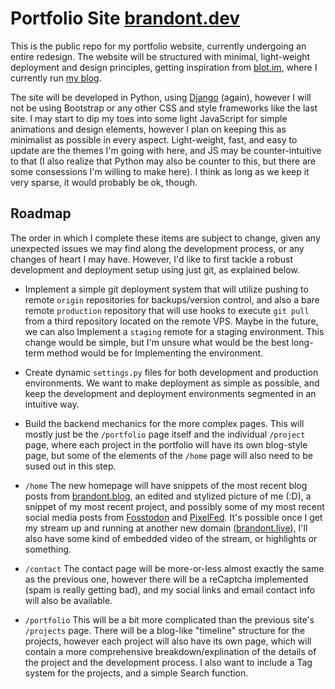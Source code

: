# Portfolio Site [brandont.dev](https://brandont.dev)

This is the public repo for my portfolio website, currently undergoing an entire redesign. The website will be structured with minimal, light-weight deployment and design principles, getting inspiration from [blot.im](https://blot.im), where I currently run [my blog](https://brandont.blog). 

The site will be developed in Python, using [Django](https://www.djangoproject.com/) (again), however I will not be using Bootstrap or any other CSS and style frameworks like the last site. I may start to dip my toes into some light JavaScript for simple animations and design elements, however I plan on keeping this as minimalist as possible in every aspect. Light-weight, fast, and easy to update are the themes I'm going with here, and JS may be counter-intuitive to that (I also realize that Python may also be counter to this, but there are some consessions I'm willing to make here). I think as long as we keep it very sparse, it would probably be ok, though.

## Roadmap
The order in which I complete these items are subject to change, given any unexpected issues we may find along the development process, or any changes of heart I may have. However, I'd like to first tackle a robust development and deployment setup using just git, as explained below. 

- Implement a simple git deployment system that will utilize pushing to remote `origin` repositories for backups/version control, and also a bare remote `production` repository that will use hooks to execute `git pull` from a third repository located on the remote VPS. Maybe in the future, we can also Implement a `staging` remote for a staging environment. This change would be simple, but I'm unsure what would be the best long-term method would be for Implementing the environment. 

- Create dynamic `settings.py` files for both development and production environments. We want to make deployment as simple as possible, and keep the development and deployment environments segmented in an intuitive way. 

- Build the backend mechanics for the more complex pages. This will mostly just be the `/portfolio` page itself and the individual `/project` page, where each project in the portfolio will have its own blog-style page, but some of the elements of the `/home` page will also need to be sused out in this step.

- `/home` The new homepage will have snippets of the most recent blog posts from [brandont.blog](https://brandont.blog), an edited and stylized picture of me (:D), a snippet of my most recent project, and possibly some of my most recent social media posts from [Fosstodon](https://Fosstodon.org/@brandont) and [PixelFed](https://pixelfed.social/bdont). It's possible once I get my stream up and running at another new domain ([brandont.live](https://brandont.live)), I'll also have some kind of embedded video of the stream, or highlights or something.

- `/contact` The contact page will be more-or-less almost exactly the same as the previous one, however there will be a reCaptcha implemented (spam is really getting bad), and my social links and email contact info will also be available.

- `/portfolio` This will be a bit more complicated than the previous site's `/projects` page. There will be a blog-like "timeline" structure for the projects, however each project will also have its own page, which will contain a more comprehensive breakdown/explination of the details of the project and the development process. I also want to include a Tag system for the projects, and a simple Search function.
